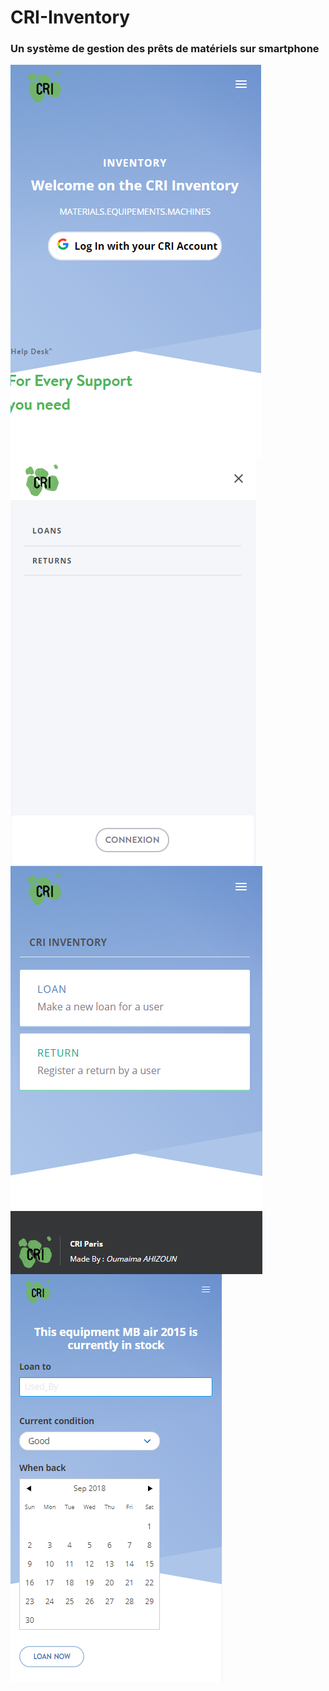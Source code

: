 # CRI-Inventory

### Un système de gestion des prêts de matériels sur smartphone

<img align="left" src="/acceuil_1.png">

<img align="left" src="/acceuil_2.png">

<img align="left" src="/acceuil_3.png">

<img align="left" src="/acceuil_4.png">
